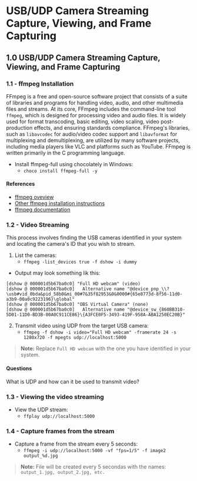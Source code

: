 # USB/UDP Camera Streaming Capture, Viewing, and Frame Capturing

## 1.0 USB/UDP Camera Streaming Capture, Viewing, and Frame Capturing

### 1.1 - ffmpeg Installation

FFmpeg is a free and open-source software project that consists of a suite of libraries and programs for handling video, audio, and other multimedia files and streams. At its core, FFmpeg includes the command-line tool `ffmpeg`, which is designed for processing video and audio files. It is widely used for format transcoding, basic editing, video scaling, video post-production effects, and ensuring standards compliance. FFmpeg's libraries, such as `libavcodec` for audio/video codec support and `libavformat` for multiplexing and demultiplexing, are utilized by many software projects, including media players like VLC and platforms such as YouTube. FFmpeg is written primarily in the C programming language. 

- Install ffmpeg-full using chocolately in Windows: 
  - `choco install ffmpeg-full -y`

#### References

- [ffmpeg oveview](https://ffmpeg.org/about.html)
- [Other ffmpeg installation instructions](https://ffmpeg.org/download.html)
- [ffmpeg documentation](https://ffmpeg.org/documentation.html)

### 1.2 - Video Streaming

This process involves finding the USB cameras identified in your system and locating the camera's ID that you wish to stream.

1. List the cameras: 
   - `ffmpeg -list_devices true -f dshow -i dummy`

- Output may look something lik this:

```text
[dshow @ 000001d5b67ba0c0] "Full HD webcam" (video)
[dshow @ 000001d5b67ba0c0]   Alternative name "@device_pnp_\\?\usb#vid_0bda&pid_58b0&mi_00#7&35f82953&0&0000#{65e8773d-8f56-11d0-a3b9-00a0c9223196}\global"
[dshow @ 000001d5b67ba0c0] "OBS Virtual Camera" (none)
[dshow @ 000001d5b67ba0c0]   Alternative name "@device_sw_{860BB310-5D01-11D0-BD3B-00A0C911CE86}\{A3FCE0F5-3493-419F-958A-ABA1250EC20B}"
```

2. Transmit video using UDP from the target USB camera:
   - `ffmpeg -f dshow -i video="Full HD webcam" -framerate 24 -s 1280x720 -f mpegts udp://localhost:5000`

> **Note:** Replace `Full HD webcam` with the one you have identified in your system.

#### Questions

What is UDP and how can it be used to transmit video?

### 1.3 - Viewing the video streaming

- View the UDP stream:
  - `ffplay udp://localhost:5000`

### 1.4 - Capture frames from the stream

- Capture a frame from the stream every 5 seconds:
  - `ffmpeg -i udp://localhost:5000 -vf "fps=1/5" -f image2 output_%d.jpg`

> **Note:** File will be created every 5 secondas with the names: `output_1.jpg, output_2.jpg, etc.`